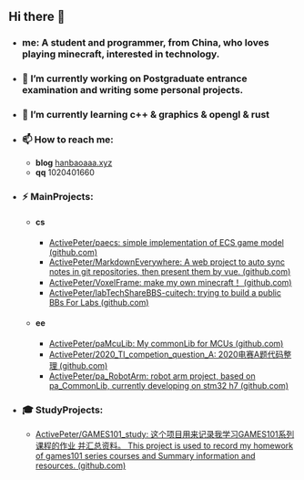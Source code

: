 ## Hi there 👋

- ### me: A student and programmer, from China, who loves playing minecraft, interested in technology.

- ### 🔭 I’m currently working on Postgraduate entrance examination and writing some personal projects. 

- ### 🌱 I’m currently learning c++ & graphics & opengl & rust 

- ### 📫 How to reach me:

  - **blog**   [hanbaoaaa.xyz](https://hanbaoaaa.xyz)
  - **qq** 1020401660

- ### ⚡ MainProjects: 

  - #### cs

    - [ActivePeter/paecs: simple implementation of ECS game model (github.com)](https://github.com/ActivePeter/paecs)
    - [ActivePeter/MarkdownEverywhere: A web project to auto sync notes in git repositories, then present them by vue. (github.com)](https://github.com/ActivePeter/MarkdownEverywhere)
    - [ActivePeter/VoxelFrame: make my own minecraft！ (github.com)](https://github.com/ActivePeter/VoxelFrame)
    - [ActivePeter/labTechShareBBS-cuitech: trying to build a public BBs For Labs (github.com)](https://github.com/ActivePeter/labTechShareBBS-cuitech)

  - #### ee

    - [ActivePeter/paMcuLib: My commonLib for MCUs (github.com)](https://github.com/ActivePeter/paMcuLib)
    - [ActivePeter/2020_TI_competion_question_A: 2020电赛A题代码整理 (github.com)](https://github.com/ActivePeter/2020_TI_competion_question_A)
    - [ActivePeter/pa_RobotArm: robot arm project, based on pa_CommonLib, currently developing on stm32 h7 (github.com)](https://github.com/ActivePeter/pa_RobotArm)

- ### 🎓 StudyProjects:

  - [ActivePeter/GAMES101_study: 这个项目用来记录我学习GAMES101系列课程的作业 并汇总资料。 This project is used to record my homework of games101 series courses and Summary information and resources. (github.com)](https://github.com/ActivePeter/GAMES101_study)

  

